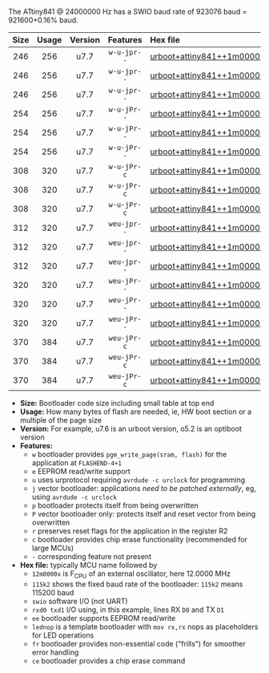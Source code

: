 The ATtiny841 @ 24000000 Hz has a SWIO baud rate of 923076 baud = 921600+0.16% baud.

|Size|Usage|Version|Features|Hex file|
|:-:|:-:|:-:|:-:|:--|
|246|256|u7.7|`w-u-jpr--`|[urboot+attiny841++1m0000x+++38k4_swio_rxa2_txa1_lednop.hex](https://raw.githubusercontent.com/stefanrueger/urboot.hex/main/mcus/attiny841/external_oscillator/fcpu++1m0000_Hz/br+++38k4_bps/urboot+attiny841++1m0000x+++38k4_swio_rxa2_txa1_lednop.hex)|
|246|256|u7.7|`w-u-jpr--`|[urboot+attiny841++1m0000x+++38k4_swio_rxa4_txa5_lednop.hex](https://raw.githubusercontent.com/stefanrueger/urboot.hex/main/mcus/attiny841/external_oscillator/fcpu++1m0000_Hz/br+++38k4_bps/urboot+attiny841++1m0000x+++38k4_swio_rxa4_txa5_lednop.hex)|
|246|256|u7.7|`w-u-jpr--`|[urboot+attiny841++1m0000x+++38k4_swio_rxb2_txa7_lednop.hex](https://raw.githubusercontent.com/stefanrueger/urboot.hex/main/mcus/attiny841/external_oscillator/fcpu++1m0000_Hz/br+++38k4_bps/urboot+attiny841++1m0000x+++38k4_swio_rxb2_txa7_lednop.hex)|
|254|256|u7.7|`w-u-jPr--`|[urboot+attiny841++1m0000x+++38k4_swio_rxa2_txa1.hex](https://raw.githubusercontent.com/stefanrueger/urboot.hex/main/mcus/attiny841/external_oscillator/fcpu++1m0000_Hz/br+++38k4_bps/urboot+attiny841++1m0000x+++38k4_swio_rxa2_txa1.hex)|
|254|256|u7.7|`w-u-jPr--`|[urboot+attiny841++1m0000x+++38k4_swio_rxa4_txa5.hex](https://raw.githubusercontent.com/stefanrueger/urboot.hex/main/mcus/attiny841/external_oscillator/fcpu++1m0000_Hz/br+++38k4_bps/urboot+attiny841++1m0000x+++38k4_swio_rxa4_txa5.hex)|
|254|256|u7.7|`w-u-jPr--`|[urboot+attiny841++1m0000x+++38k4_swio_rxb2_txa7.hex](https://raw.githubusercontent.com/stefanrueger/urboot.hex/main/mcus/attiny841/external_oscillator/fcpu++1m0000_Hz/br+++38k4_bps/urboot+attiny841++1m0000x+++38k4_swio_rxb2_txa7.hex)|
|308|320|u7.7|`w-u-jPr-c`|[urboot+attiny841++1m0000x+++38k4_swio_rxa2_txa1_lednop_fr_ce.hex](https://raw.githubusercontent.com/stefanrueger/urboot.hex/main/mcus/attiny841/external_oscillator/fcpu++1m0000_Hz/br+++38k4_bps/urboot+attiny841++1m0000x+++38k4_swio_rxa2_txa1_lednop_fr_ce.hex)|
|308|320|u7.7|`w-u-jPr-c`|[urboot+attiny841++1m0000x+++38k4_swio_rxa4_txa5_lednop_fr_ce.hex](https://raw.githubusercontent.com/stefanrueger/urboot.hex/main/mcus/attiny841/external_oscillator/fcpu++1m0000_Hz/br+++38k4_bps/urboot+attiny841++1m0000x+++38k4_swio_rxa4_txa5_lednop_fr_ce.hex)|
|308|320|u7.7|`w-u-jPr-c`|[urboot+attiny841++1m0000x+++38k4_swio_rxb2_txa7_lednop_fr_ce.hex](https://raw.githubusercontent.com/stefanrueger/urboot.hex/main/mcus/attiny841/external_oscillator/fcpu++1m0000_Hz/br+++38k4_bps/urboot+attiny841++1m0000x+++38k4_swio_rxb2_txa7_lednop_fr_ce.hex)|
|312|320|u7.7|`weu-jpr--`|[urboot+attiny841++1m0000x+++38k4_swio_rxa2_txa1_ee_lednop.hex](https://raw.githubusercontent.com/stefanrueger/urboot.hex/main/mcus/attiny841/external_oscillator/fcpu++1m0000_Hz/br+++38k4_bps/urboot+attiny841++1m0000x+++38k4_swio_rxa2_txa1_ee_lednop.hex)|
|312|320|u7.7|`weu-jpr--`|[urboot+attiny841++1m0000x+++38k4_swio_rxa4_txa5_ee_lednop.hex](https://raw.githubusercontent.com/stefanrueger/urboot.hex/main/mcus/attiny841/external_oscillator/fcpu++1m0000_Hz/br+++38k4_bps/urboot+attiny841++1m0000x+++38k4_swio_rxa4_txa5_ee_lednop.hex)|
|312|320|u7.7|`weu-jpr--`|[urboot+attiny841++1m0000x+++38k4_swio_rxb2_txa7_ee_lednop.hex](https://raw.githubusercontent.com/stefanrueger/urboot.hex/main/mcus/attiny841/external_oscillator/fcpu++1m0000_Hz/br+++38k4_bps/urboot+attiny841++1m0000x+++38k4_swio_rxb2_txa7_ee_lednop.hex)|
|320|320|u7.7|`weu-jPr--`|[urboot+attiny841++1m0000x+++38k4_swio_rxa2_txa1_ee.hex](https://raw.githubusercontent.com/stefanrueger/urboot.hex/main/mcus/attiny841/external_oscillator/fcpu++1m0000_Hz/br+++38k4_bps/urboot+attiny841++1m0000x+++38k4_swio_rxa2_txa1_ee.hex)|
|320|320|u7.7|`weu-jPr--`|[urboot+attiny841++1m0000x+++38k4_swio_rxa4_txa5_ee.hex](https://raw.githubusercontent.com/stefanrueger/urboot.hex/main/mcus/attiny841/external_oscillator/fcpu++1m0000_Hz/br+++38k4_bps/urboot+attiny841++1m0000x+++38k4_swio_rxa4_txa5_ee.hex)|
|320|320|u7.7|`weu-jPr--`|[urboot+attiny841++1m0000x+++38k4_swio_rxb2_txa7_ee.hex](https://raw.githubusercontent.com/stefanrueger/urboot.hex/main/mcus/attiny841/external_oscillator/fcpu++1m0000_Hz/br+++38k4_bps/urboot+attiny841++1m0000x+++38k4_swio_rxb2_txa7_ee.hex)|
|370|384|u7.7|`weu-jPr-c`|[urboot+attiny841++1m0000x+++38k4_swio_rxa2_txa1_ee_lednop_fr_ce.hex](https://raw.githubusercontent.com/stefanrueger/urboot.hex/main/mcus/attiny841/external_oscillator/fcpu++1m0000_Hz/br+++38k4_bps/urboot+attiny841++1m0000x+++38k4_swio_rxa2_txa1_ee_lednop_fr_ce.hex)|
|370|384|u7.7|`weu-jPr-c`|[urboot+attiny841++1m0000x+++38k4_swio_rxa4_txa5_ee_lednop_fr_ce.hex](https://raw.githubusercontent.com/stefanrueger/urboot.hex/main/mcus/attiny841/external_oscillator/fcpu++1m0000_Hz/br+++38k4_bps/urboot+attiny841++1m0000x+++38k4_swio_rxa4_txa5_ee_lednop_fr_ce.hex)|
|370|384|u7.7|`weu-jPr-c`|[urboot+attiny841++1m0000x+++38k4_swio_rxb2_txa7_ee_lednop_fr_ce.hex](https://raw.githubusercontent.com/stefanrueger/urboot.hex/main/mcus/attiny841/external_oscillator/fcpu++1m0000_Hz/br+++38k4_bps/urboot+attiny841++1m0000x+++38k4_swio_rxb2_txa7_ee_lednop_fr_ce.hex)|

- **Size:** Bootloader code size including small table at top end
- **Usage:** How many bytes of flash are needed, ie, HW boot section or a multiple of the page size
- **Version:** For example, u7.6 is an urboot version, o5.2 is an optiboot version
- **Features:**
  + `w` bootloader provides `pgm_write_page(sram, flash)` for the application at `FLASHEND-4+1`
  + `e` EEPROM read/write support
  + `u` uses urprotocol requiring `avrdude -c urclock` for programming
  + `j` vector bootloader: applications *need to be patched externally*, eg, using `avrdude -c urclock`
  + `p` bootloader protects itself from being overwritten
  + `P` vector bootloader only: protects itself and reset vector from being overwritten
  + `r` preserves reset flags for the application in the register R2
  + `c` bootloader provides chip erase functionality (recommended for large MCUs)
  + `-` corresponding feature not present
- **Hex file:** typically MCU name followed by
  + `12m0000x` is F<sub>CPU</sub> of an external oscillator, here 12.0000 MHz
  + `115k2` shows the fixed baud rate of the bootloader: `115k2` means 115200 baud
  + `swio` software I/O (not UART)
  + `rxd0 txd1` I/O using, in this example, lines RX `D0` and TX `D1`
  + `ee` bootloader supports EEPROM read/write
  + `lednop` is a template bootloader with `mov rx,rx` nops as placeholders for LED operations
  + `fr` bootloader provides non-essential code ("frills") for smoother error handling
  + `ce` bootloader provides a chip erase command
